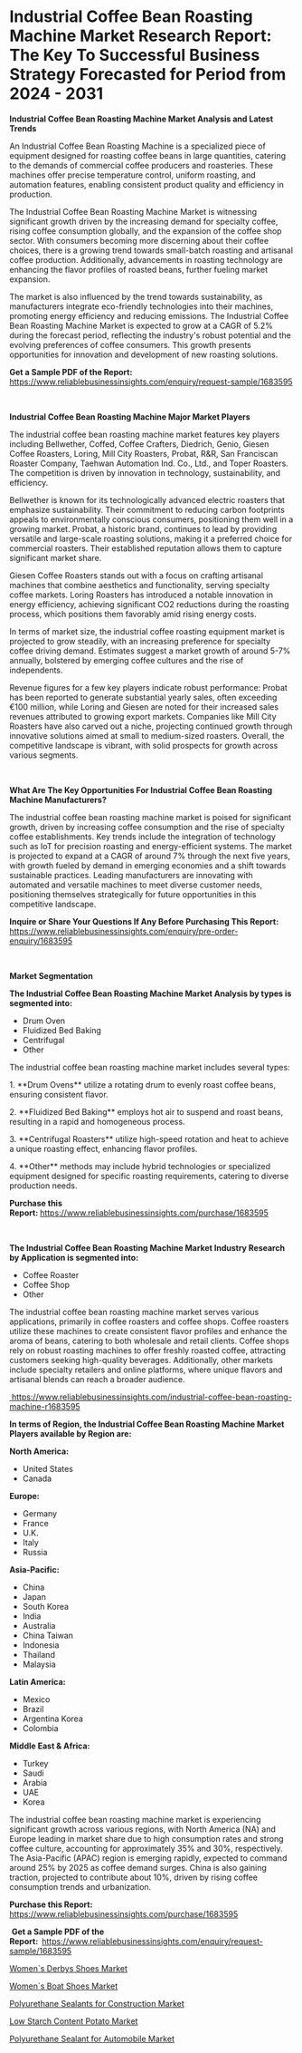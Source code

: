 <p><h1>Industrial Coffee Bean Roasting Machine Market Research Report: The Key To Successful Business Strategy Forecasted for Period from 2024 - 2031</h1></p><p><strong>Industrial Coffee Bean Roasting Machine Market Analysis and Latest Trends</strong></p>
<p><p>An Industrial Coffee Bean Roasting Machine is a specialized piece of equipment designed for roasting coffee beans in large quantities, catering to the demands of commercial coffee producers and roasteries. These machines offer precise temperature control, uniform roasting, and automation features, enabling consistent product quality and efficiency in production.</p><p>The Industrial Coffee Bean Roasting Machine Market is witnessing significant growth driven by the increasing demand for specialty coffee, rising coffee consumption globally, and the expansion of the coffee shop sector. With consumers becoming more discerning about their coffee choices, there is a growing trend towards small-batch roasting and artisanal coffee production. Additionally, advancements in roasting technology are enhancing the flavor profiles of roasted beans, further fueling market expansion.</p><p>The market is also influenced by the trend towards sustainability, as manufacturers integrate eco-friendly technologies into their machines, promoting energy efficiency and reducing emissions. The Industrial Coffee Bean Roasting Machine Market is expected to grow at a CAGR of 5.2% during the forecast period, reflecting the industry's robust potential and the evolving preferences of coffee consumers. This growth presents opportunities for innovation and development of new roasting solutions.</p></p>
<p><strong>Get a Sample PDF of the Report:&nbsp;</strong> <a href="https://www.reliablebusinessinsights.com/enquiry/request-sample/1683595?utm_campaign=1109&utm_medium=2&utm_source=Github&utm_content=ia&utm_term=15102024&utm_id=industrial-coffee-bean-roasting-machine">https://www.reliablebusinessinsights.com/enquiry/request-sample/1683595</a></p>
<p>&nbsp;</p>
<p><strong>Industrial Coffee Bean Roasting Machine Major Market Players</strong></p>
<p><p>The industrial coffee bean roasting machine market features key players including Bellwether, Coffed, Coffee Crafters, Diedrich, Genio, Giesen Coffee Roasters, Loring, Mill City Roasters, Probat, R&R, San Franciscan Roaster Company, Taehwan Automation Ind. Co., Ltd., and Toper Roasters. The competition is driven by innovation in technology, sustainability, and efficiency.</p><p>Bellwether is known for its technologically advanced electric roasters that emphasize sustainability. Their commitment to reducing carbon footprints appeals to environmentally conscious consumers, positioning them well in a growing market. Probat, a historic brand, continues to lead by providing versatile and large-scale roasting solutions, making it a preferred choice for commercial roasters. Their established reputation allows them to capture significant market share.</p><p>Giesen Coffee Roasters stands out with a focus on crafting artisanal machines that combine aesthetics and functionality, serving specialty coffee markets. Loring Roasters has introduced a notable innovation in energy efficiency, achieving significant CO2 reductions during the roasting process, which positions them favorably amid rising energy costs.</p><p>In terms of market size, the industrial coffee roasting equipment market is projected to grow steadily, with an increasing preference for specialty coffee driving demand. Estimates suggest a market growth of around 5-7% annually, bolstered by emerging coffee cultures and the rise of independents.</p><p>Revenue figures for a few key players indicate robust performance: Probat has been reported to generate substantial yearly sales, often exceeding €100 million, while Loring and Giesen are noted for their increased sales revenues attributed to growing export markets. Companies like Mill City Roasters have also carved out a niche, projecting continued growth through innovative solutions aimed at small to medium-sized roasters. Overall, the competitive landscape is vibrant, with solid prospects for growth across various segments.</p></p>
<p>&nbsp;</p>
<p><strong>What Are The Key Opportunities For Industrial Coffee Bean Roasting Machine Manufacturers?</strong></p>
<p><p>The industrial coffee bean roasting machine market is poised for significant growth, driven by increasing coffee consumption and the rise of specialty coffee establishments. Key trends include the integration of technology such as IoT for precision roasting and energy-efficient systems. The market is projected to expand at a CAGR of around 7% through the next five years, with growth fueled by demand in emerging economies and a shift towards sustainable practices. Leading manufacturers are innovating with automated and versatile machines to meet diverse customer needs, positioning themselves strategically for future opportunities in this competitive landscape.</p></p>
<p><strong>Inquire or Share Your Questions If Any Before Purchasing This Report:</strong> <a href="https://www.reliablebusinessinsights.com/enquiry/pre-order-enquiry/1683595?utm_campaign=1109&utm_medium=2&utm_source=Github&utm_content=ia&utm_term=15102024&utm_id=industrial-coffee-bean-roasting-machine">https://www.reliablebusinessinsights.com/enquiry/pre-order-enquiry/1683595</a></p>
<p>&nbsp;</p>
<p><strong>Market Segmentation</strong></p>
<p><strong>The Industrial Coffee Bean Roasting Machine Market Analysis by types is segmented into:</strong></p>
<p><ul><li>Drum Oven</li><li>Fluidized Bed Baking</li><li>Centrifugal</li><li>Other</li></ul></p>
<p><p>The industrial coffee bean roasting machine market includes several types: </p><p>1. **Drum Ovens** utilize a rotating drum to evenly roast coffee beans, ensuring consistent flavor.</p><p>2. **Fluidized Bed Baking** employs hot air to suspend and roast beans, resulting in a rapid and homogeneous process.</p><p>3. **Centrifugal Roasters** utilize high-speed rotation and heat to achieve a unique roasting effect, enhancing flavor profiles. </p><p>4. **Other** methods may include hybrid technologies or specialized equipment designed for specific roasting requirements, catering to diverse production needs.</p></p>
<p><strong>Purchase this Report:&nbsp;</strong><a href="https://www.reliablebusinessinsights.com/purchase/1683595?utm_campaign=1109&utm_medium=2&utm_source=Github&utm_content=ia&utm_term=15102024&utm_id=industrial-coffee-bean-roasting-machine">https://www.reliablebusinessinsights.com/purchase/1683595</a></p>
<p>&nbsp;</p>
<p><strong>The Industrial Coffee Bean Roasting Machine Market Industry Research by Application is segmented into:</strong></p>
<p><ul><li>Coffee Roaster</li><li>Coffee Shop</li><li>Other</li></ul></p>
<p><p>The industrial coffee bean roasting machine market serves various applications, primarily in coffee roasters and coffee shops. Coffee roasters utilize these machines to create consistent flavor profiles and enhance the aroma of beans, catering to both wholesale and retail clients. Coffee shops rely on robust roasting machines to offer freshly roasted coffee, attracting customers seeking high-quality beverages. Additionally, other markets include specialty retailers and online platforms, where unique flavors and artisanal blends can reach a broader audience.</p></p>
<p><a href="https://www.reliablebusinessinsights.com/industrial-coffee-bean-roasting-machine-r1683595?utm_campaign=1109&utm_medium=2&utm_source=Github&utm_content=ia&utm_term=15102024&utm_id=industrial-coffee-bean-roasting-machine">&nbsp;https://www.reliablebusinessinsights.com/industrial-coffee-bean-roasting-machine-r1683595</a></p>
<p><strong>In terms of Region, the Industrial Coffee Bean Roasting Machine Market Players available by Region are:</strong></p>
<p>
    <p> <strong> North America: </strong>
        <ul>
            <li>United States</li>
            <li>Canada</li>
        </ul>
        </p> 
    <p> <strong> Europe: </strong>
        <ul>
            <li>Germany</li>
            <li>France</li>
            <li>U.K.</li>
            <li>Italy</li>
            <li>Russia</li>
        </ul>
        </p> 
    <p> <strong> Asia-Pacific: </strong>
        <ul>
            <li>China</li>
            <li>Japan</li>
            <li>South Korea</li>
            <li>India</li>
            <li>Australia</li>
            <li>China Taiwan</li>
            <li>Indonesia</li>
            <li>Thailand</li>
            <li>Malaysia</li>
        </ul>
        </p> 
    <p> <strong> Latin America: </strong>
        <ul>
            <li>Mexico</li>
            <li>Brazil</li>
            <li>Argentina Korea</li>
            <li>Colombia</li>
        </ul>
        </p> 
    <p> <strong> Middle East & Africa: </strong>
        <ul>
            <li>Turkey</li>
            <li>Saudi</li>
            <li>Arabia</li>
            <li>UAE</li>
            <li>Korea</li>
        </ul>
    </p>
    </p>
<p><p>The industrial coffee bean roasting machine market is experiencing significant growth across various regions, with North America (NA) and Europe leading in market share due to high consumption rates and strong coffee culture, accounting for approximately 35% and 30%, respectively. The Asia-Pacific (APAC) region is emerging rapidly, expected to command around 25% by 2025 as coffee demand surges. China is also gaining traction, projected to contribute about 10%, driven by rising coffee consumption trends and urbanization.</p></p>
<p><strong>Purchase this Report: </strong><a href="https://www.reliablebusinessinsights.com/purchase/1683595?utm_campaign=1109&utm_medium=2&utm_source=Github&utm_content=ia&utm_term=15102024&utm_id=industrial-coffee-bean-roasting-machine">https://www.reliablebusinessinsights.com/purchase/1683595</a></p>
<p>&nbsp;<strong>Get a Sample PDF of the Report:&nbsp;&nbsp;</strong><a href="https://www.reliablebusinessinsights.com/enquiry/request-sample/1683595?utm_campaign=1109&utm_medium=2&utm_source=Github&utm_content=ia&utm_term=15102024&utm_id=industrial-coffee-bean-roasting-machine">https://www.reliablebusinessinsights.com/enquiry/request-sample/1683595</a></p>
<p><strong></strong></p>
<p><p><a href="https://github.com/loftinirkaakcsu/Market-Research-Report-List-1/blob/main/womens-derbys-shoes-market.md?utm_campaign=1109&utm_medium=2&utm_source=Github&utm_content=ia&utm_term=15102024&utm_id=industrial-coffee-bean-roasting-machine">Women`s Derbys Shoes Market</a></p><p><a href="https://github.com/cliffxbwergin/Market-Research-Report-List-1/blob/main/womens-boat-shoes-market.md?utm_campaign=1109&utm_medium=2&utm_source=Github&utm_content=ia&utm_term=15102024&utm_id=industrial-coffee-bean-roasting-machine">Women`s Boat Shoes Market</a></p><p><a href="https://www.linkedin.com/pulse/mapping-polyurethane-sealants-construction-market-trends-yn77e?trk=public_post_embed_feed-article-content&utm_campaign=1109&utm_medium=2&utm_source=Github&utm_content=ia&utm_term=15102024&utm_id=industrial-coffee-bean-roasting-machine">Polyurethane Sealants for Construction Market</a></p><p><a href="https://www.linkedin.com/pulse/low-starch-content-potato-market-essentials-key-players-edpvf?trk=public_post_embed_feed-article-content&utm_campaign=1109&utm_medium=2&utm_source=Github&utm_content=ia&utm_term=15102024&utm_id=industrial-coffee-bean-roasting-machine">Low Starch Content Potato Market</a></p><p><a href="https://www.linkedin.com/pulse/global-polyurethane-sealant-automobile-market-projected-grow-faqcf?utm_campaign=1109&utm_medium=2&utm_source=Github&utm_content=ia&utm_term=15102024&utm_id=industrial-coffee-bean-roasting-machine">Polyurethane Sealant for Automobile Market</a></p></p>